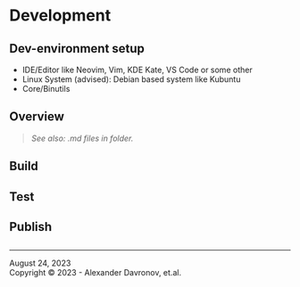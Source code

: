 # Development
## Dev-environment setup
* IDE/Editor like Neovim, Vim, KDE Kate, VS Code or some other
* Linux System (advised): Debian based system like Kubuntu
* Core/Binutils

## Overview
> _See also: .md files in  folder._ 
## Build
## Test
## Publish
## 
----
August 24, 2023</br>
Copyright © 2023 - Alexander Davronov, et.al.
